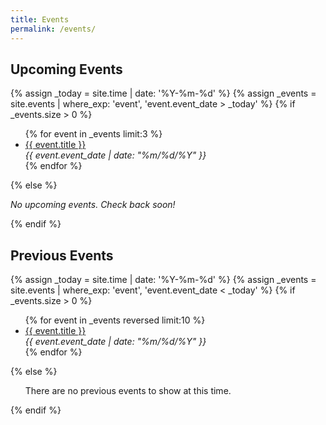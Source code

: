 ```yaml
---
title: Events
permalink: /events/
---
```

## Upcoming Events

{% assign _today = site.time | date: '%Y-%m-%d' %}
{% assign _events = site.events | where_exp: 'event', 'event.event_date > _today' %}
{% if _events.size > 0 %}
<ul>
  {% for event in _events limit:3 %}
    <li><a href="{{ site.baseurl }}{{ event.url }}">{{ event.title }}</a><br>
    <em>{{ event.event_date | date: "%m/%d/%Y" }}</em></li>
  {% endfor %}
</ul>
{% else %}
<p>
  <em>No upcoming events. Check back soon!</em>
</p>
{% endif %}


## Previous Events

{% assign _today = site.time | date: '%Y-%m-%d' %}
{% assign _events = site.events | where_exp: 'event', 'event.event_date < _today' %}
{% if _events.size > 0 %}
<ul>
  {% for event in _events reversed limit:10 %}
    <li><a href="{{ site.baseurl }}{{ event.url }}">{{ event.title }}</a><br>
    <em>{{ event.event_date | date: "%m/%d/%Y" }}</em></li>
  {% endfor %}
</ul>
{% else %}
<ul>
  <il>There are no previous events to show at this time.</il>
</ul>
{% endif %} 

